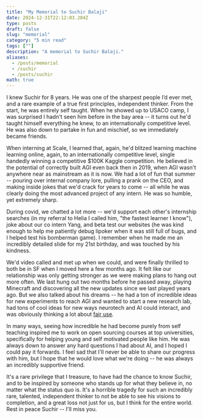 ```yaml
---
title: "My Memorial to Suchir Balaji"
date: 2024-12-31T22:12:03.284Z
type: posts
draft: false
slug: "memorial"
category: "5 min read"
tags: [""]
description: "A memorial to Suchir Balaji."
aliases:
  - /posts/memorial
  - /suchir
  - /posts/suchir
math: true
---
```


I knew Suchir for 8 years. He was one of the sharpest people I’d ever met, and a rare example of a true first principles, independent thinker. From the start, he was entirely self taught. When he showed up to USACO camp, I was surprised I hadn't seen him before in the bay area -- it turns out he'd taught himself everything he knew, to an internationally competitive level. He was also down to partake in fun and mischief, so we immediately became friends.

When interning at Scale, I learned that, again, he'd blitzed learning machine learning online, again, to an internationally competitive level, single handedly winning a competitive $100K Kaggle competition. He believed in the potential of correctly built AGI even back then in 2019, when AGI wasn't anywhere near as mainstream as it is now. We had a lot of fun that summer -- pouring over internal company lore, pulling a prank on the CEO, and making inside jokes that we'd crack for years to come -- all while he was clearly doing the most advanced project of any intern. He was so humble, yet extremely sharp.

During covid, we chatted a lot more -- we'd support each other's internship searches (in my referral to Helia I called him, "the fastest learner I know"), joke about our co intern Yang, and beta test our websites (he was kind enough to help me patiently debug lipoker when it was still full of bugs, and I helped test his bomberman game). I remember when he made me an incredibly detailed slide for my 21st birthday, and was touched by his kindness.

We'd video called and met up when we could, and were finally thrilled to both be in SF when I moved here a few months ago. It felt like our relationship was only getting stronger as we were making plans to hang out more often. We last hung out two months before he passed away, playing Minecraft and discovering all the new updates since we last played years ago. But we also talked about his dreams -- he had a ton of incredible ideas for new experiments to reach AGI and wanted to start a new research lab, had tons of cool ideas for new ways neurotech and AI could interact, and was obviously thinking a lot about [fair use](https://suchir.net/fair_use.html).

In many ways, seeing how incredible he had become purely from self teaching inspired me to work on open sourcing courses at top universities, specifically for helping young and self motivated people like him. He was always down to answer any hard questions I had about AI, and I hoped I could pay it forwards. I feel sad that I'll never be able to share our progress with him, but I hope that he would love what we're doing -- he was always an incredibly supportive friend.

It's a rare privilege that I treasure, to have had the chance to know Suchir, and to be inspired by someone who stands up for what they believe in, no matter what the status quo is. It's a horrible tragedy for such an incredibly rare, talented, independent thinker to not be able to see his visions to completion, and a great loss not just for us, but I think for the entire world. Rest in peace Suchir -- I'll miss you.
